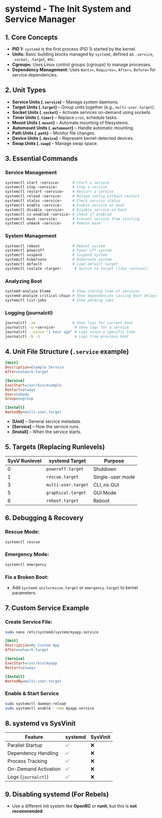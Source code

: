 # systemd - The Init System and Service Manager

## 1. Core Concepts

- **PID 1:** `systemd` is the first process (PID 1) started by the kernel.
- **Units:** Basic building blocks managed by `systemd`, defined as `.service`, `.socket`, `.target`, etc.
- **Cgroups:** Uses Linux control groups (cgroups) to manage processes.
- **Dependency Management:** Uses `Wants=`, `Requires=`, `After=`, `Before=` for service dependencies.

## 2. Unit Types

- **Service Units (`.service`)** – Manage system daemons.
- **Target Units (`.target`)** – Group units together (e.g., `multi-user.target`).
- **Socket Units (`.socket`)** – Activate services on-demand using sockets.
- **Timer Units (`.timer`)** – Replace `cron`, schedule tasks.
- **Mount Units (`.mount`)** – Automate mounting of filesystems.
- **Automount Units (`.automount`)** – Handle automatic mounting.
- **Path Units (`.path`)** – Monitor file changes.
- **Device Units (`.device`)** – Represent kernel-detected devices.
- **Swap Units (`.swap`)** – Manage swap space.

## 3. Essential Commands

### Service Management

```sh
systemctl start <service>      # Start a service
systemctl stop <service>       # Stop a service
systemctl restart <service>    # Restart a service
systemctl reload <service>     # Reload config without restart
systemctl status <service>     # Check service status
systemctl enable <service>     # Enable service on boot
systemctl disable <service>    # Disable service on boot
systemctl is-enabled <service> # Check if enabled
systemctl mask <service>       # Prevent service from starting
systemctl unmask <service>     # Remove mask
```

### System Management

```sh
systemctl reboot               # Reboot system
systemctl poweroff             # Power off system
systemctl suspend              # Suspend system
systemctl hibernate            # Hibernate system
systemctl default              # Load default target
systemctl isolate <target>      # Switch to target (like runlevel)
```

### Analyzing Boot

```sh
systemd-analyze blame          # Show startup time of services
systemd-analyze critical-chain # Show dependencies causing boot delays
systemctl list-jobs            # Show pending jobs
```

### Logging (journalctl)

```sh
journalctl -xe                 # Show logs for current boot
journalctl -u <service>         # Show logs for a service
journalctl --since "1 hour ago" # Logs since a specific time
journalctl -b -1                # Logs from previous boot
```

## 4. Unit File Structure (`.service` example)

```ini
[Unit]
Description=Example Service
After=network.target

[Service]
ExecStart=/usr/bin/example
Restart=always
User=nobody
Group=nogroup

[Install]
WantedBy=multi-user.target
```

- **[Unit]** – General service metadata.
- **[Service]** – How the service runs.
- **[Install]** – When the service starts.

## 5. Targets (Replacing Runlevels)

|**SysV Runlevel**|**systemd Target**|**Purpose**|
|---|---|---|
|0|`poweroff.target`|Shutdown|
|1|`rescue.target`|Single-user mode|
|3|`multi-user.target`|CLI, no GUI|
|5|`graphical.target`|GUI Mode|
|6|`reboot.target`|Reboot|

## 6. Debugging & Recovery

### Rescue Mode:

```sh
systemctl rescue
```

### Emergency Mode:

```sh
systemctl emergency
```

### Fix a Broken Boot:

- Add `systemd.unit=rescue.target` or `emergency.target` to kernel parameters.

## 7. Custom Service Example

### Create Service File:

```sh
sudo nano /etc/systemd/system/myapp.service
```

```ini
[Unit]
Description=My Custom App
After=network.target

[Service]
ExecStart=/usr/bin/myapp
Restart=always

[Install]
WantedBy=multi-user.target
```

### Enable & Start Service

```sh
sudo systemctl daemon-reload
sudo systemctl enable --now myapp.service
```

## 8. systemd vs SysVinit

|Feature|systemd|SysVinit|
|---|---|---|
|Parallel Startup|✅|❌|
|Dependency Handling|✅|❌|
|Process Tracking|✅|❌|
|On-Demand Activation|✅|❌|
|Logs (`journalctl`)|✅|❌|

## 9. Disabling systemd (For Rebels)

- Use a different init system like **OpenRC** or **runit**, but this is **not recommended**.



